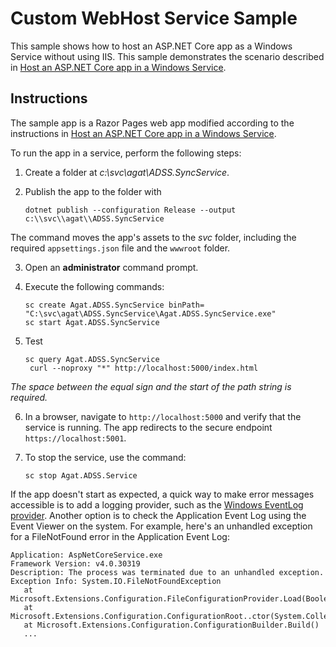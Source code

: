# Custom WebHost Service Sample

This sample shows how to host an ASP.NET Core app as a Windows Service without using IIS. This sample demonstrates the scenario described in [Host an ASP.NET Core app in a Windows Service](https://docs.microsoft.com/aspnet/core/host-and-deploy/windows-service).

## Instructions

The sample app is a Razor Pages web app modified according to the instructions in [Host an ASP.NET Core app in a Windows Service](https://docs.microsoft.com/aspnet/core/host-and-deploy/windows-service).

To run the app in a service, perform the following steps:

1. Create a folder at *c:\svc\agat\ADSS.SyncService*.

2. Publish the app to the folder with 
   ```console
   dotnet publish --configuration Release --output c:\\svc\\agat\\ADSS.SyncService
   ```
The command moves the app's assets to the *svc* folder, including the required `appsettings.json` file and the `wwwroot` folder.

3. Open an **administrator** command prompt.

4. Execute the following commands:

   ```console
   sc create Agat.ADSS.SyncService binPath= "C:\svc\agat\ADSS.SyncService\Agat.ADSS.SyncService.exe"
   sc start Agat.ADSS.SyncService
   ```

5. Test 
   ```console
   sc query Agat.ADSS.SyncService
	curl --noproxy "*" http://localhost:5000/index.html
   ```

  *The space between the equal sign and the start of the path string is required.*

6. In a browser, navigate to `http://localhost:5000` and verify that the service is running. The app redirects to the secure endpoint `https://localhost:5001`.

7. To stop the service, use the command:

   ```console
   sc stop Agat.ADSS.Service
   ```

If the app doesn't start as expected, a quick way to make error messages accessible is to add a logging provider, such as the [Windows EventLog provider](https://docs.microsoft.com/aspnet/core/fundamentals/logging/index#eventlog). Another option is to check the Application Event Log using the Event Viewer on the system. For example, here's an unhandled exception for a FileNotFound error in the Application Event Log:

```console
Application: AspNetCoreService.exe
Framework Version: v4.0.30319
Description: The process was terminated due to an unhandled exception.
Exception Info: System.IO.FileNotFoundException
   at Microsoft.Extensions.Configuration.FileConfigurationProvider.Load(Boolean)
   at Microsoft.Extensions.Configuration.ConfigurationRoot..ctor(System.Collections.Generic.IList`1<Microsoft.Extensions.Configuration.IConfigurationProvider>)
   at Microsoft.Extensions.Configuration.ConfigurationBuilder.Build()
   ...
```
